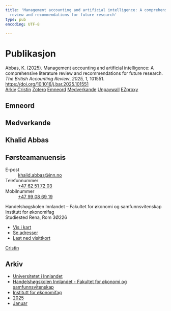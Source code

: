 ```yaml
---
title: 'Management accounting and artificial intelligence: A comprehensive literature
  review and recommendations for future research'
type: pub
encoding: UTF-8

---
```

<h1>Publikasjon</h1>
<article id="csl-bib-container-E79HRRJP" class="csl-bib-container">
  <div class="csl-bib-body"> <div class="csl-entry">Abbas, K. (2025). Management accounting and artificial intelligence: A comprehensive literature review and recommendations for future research. <i>The British Accounting Review</i>, <i>2025, 1</i>, 101551. <a href="https://doi.org/10.1016/j.bar.2025.101551">https://doi.org/10.1016/j.bar.2025.101551</a></div> </div>
  <div class="csl-bib-buttons">
    <a href="#taxonomy-article-E79HRRJP" alt="archive" class="csl-bib-button">Arkiv</a>
    <a href="https://app.cristin.no/results/show.jsf?id=2347396" alt="Cristin" class="csl-bib-button">Cristin</a>
    <a href="http://zotero.org/groups/5881554/items/E79HRRJP" alt="Zotero" class="csl-bib-button">Zotero</a>
    <a href="#keywords-article-E79HRRJP" alt="keywords" class="csl-bib-button">Emneord</a>
    <a href="#contributors-article-E79HRRJP" alt="contributors" class="csl-bib-button">Medverkande</a>
    <a href="https://doi.org/10.1016/j.bar.2025.101551" alt="Unpaywall" class="csl-bib-button">Unpaywall</a>
    <a href="https://doi.org/10.1016/j.bar.2025.101551" alt="EZproxy" class="csl-bib-button">EZproxy</a>
  </div>
  <div id="csl-bib-meta-container-E79HRRJP"></div>
</article>
<div id="csl-bib-meta-E79HRRJP" class="csl-bib-meta">
  <article id="keywords-article-E79HRRJP" class="keywords-article">
    <h1>Emneord</h1>
    
  </article>
  <article id="contributors-article-E79HRRJP" class="contributors-article">
    <h1>Medverkande</h1>
    <div class="personas"> <div class="vrtx-hinn-person-card"> <div class="photo"> <i class="lar la-user-circle missing-person"></i> </div> <div class="info"> <hgroup><h1>Khalid Abbas</h1> <h2>Førsteamanuensis</h2> </hgroup><dl> <dt>E-post</dt> <dd> <a href="mailto:khalid.abbas@inn.no">khalid.abbas@inn.no</a> </dd> <dt>Telefonnummer</dt> <dd><a href="tel:+4762517203"> +47 62 51 72 03 </a></dd> <dt>Mobilnummer</dt> <dd><a href="tel:+4799086919"> +47 99 08 69 19 </a></dd> </dl> <p> Handelshøgskolen Innlandet – Fakultet for økonomi og samfunnsvitenskap<br> Institutt for økonomifag<br> Studiested Rena, Rom 3Ø226 </p> <ul class="vrtx-hinn-links"> <li><a href="https://www.google.com/maps?q=61.13620,11.37454">Vis i kart</a></li> <li><a href="https://www.inn.no/finn-en-ansatt/khalid-abbas.html#vrtx-hinn-addresses">Se adresser</a></li> <li><a href="https://www.inn.no/finn-en-ansatt/khalid-abbas.html?vrtx=vcf">Last ned visittkort</a></li> </ul> </div> </div> <a href="https://app.cristin.no/persons/show.jsf?id=1721875" alt="Cristin URL" class="personas-cristin">Cristin</a> </div>
  </article>
  <article id="taxonomy-article-E79HRRJP" class="taxonomy-article">
    <h1>Arkiv</h1>
    <ul>
      <li>
        <a href="/nn/archive/?key=3DCRN523">Universitetet i Innlandet</a>
      </li>
      <li>
        <a href="/nn/archive/?key=DU8Q9LN9">Handelshøgskolen Innlandet - Fakultet for økonomi og samfunnsvitenskap</a>
      </li>
      <li>
        <a href="/nn/archive/?key=3IQA89I8">Institutt for økonomifag</a>
      </li>
      <li>
        <a href="/nn/archive/?key=7XFLPQNF">2025</a>
      </li>
      <li>
        <a href="/nn/archive/?key=GN22DUGA">Januar</a>
      </li>
    </ul>
  </article>
</div>
